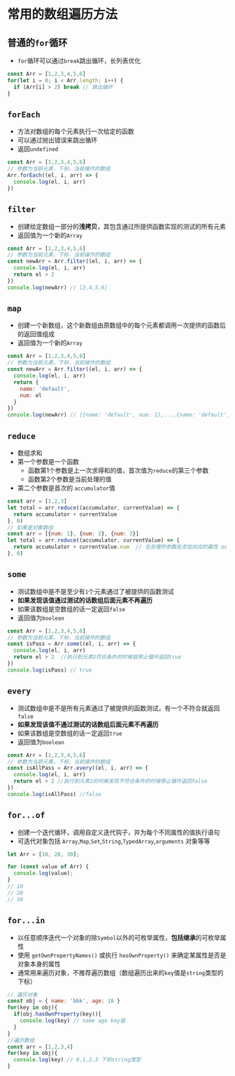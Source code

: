 # 常用的数组遍历方法

## 普通的`for`循环
* `for`循环可以通过`break`跳出循环，长列表优化
```js
const Arr = [1,2,3,4,5,6]
for(let i = 0; i < Arr.length; i++) {
  if (Arr[i] > 2) break // 跳出循环
}
```

## `forEach`
* 方法对数组的每个元素执行一次给定的函数
* 可以通过抛出错误来跳出循环
* 返回`undefined`
```js
const Arr = [1,2,3,4,5,6]
// 参数为当前元素，下标，当前操作的数组
Arr.forEach((el, i, arr) => {
  console.log(el, i, arr)
})
```

## `filter`
* 创建给定数组一部分的**浅拷贝**，其包含通过所提供函数实现的测试的所有元素
* 返回值为一个新的`Array`
```js
const Arr = [1,2,3,4,5,6]
// 参数为当前元素，下标，当前操作的数组
const newArr = Arr.filter((el, i, arr) => {
  console.log(el, i, arr)
  return el > 2  
})
console.log(newArr) // [3,4,5,6]
```

## `map`
* 创建一个新数组，这个新数组由原数组中的每个元素都调用一次提供的函数后的返回值组成
* 返回值为一个新的`Array`
```js
const Arr = [1,2,3,4,5,6]
// 参数为当前元素，下标，当前操作的数组
const newArr = Arr.filter((el, i, arr) => {
  console.log(el, i, arr)
  return {
    name: 'default',
    num: el
  }  
})
console.log(newArr) // [{name: 'default', num: 1},...,{name: 'default', num: 6}]
```
## `reduce`
* 数组求和
* 第一个参数是一个函数
  * 函数第1个参数是上一次求得和的值，首次值为`reduce`的第三个参数
  * 函数第2个参数是当前处理的值
* 第二个参数是首次的 `accumulator`值
```js
const arr = [1,2,3]
let total = arr.reduce((accumulator, currentValue) => {
  return accumulator + currentValue
}, 0)
// 如果是对象数组
const arr = [{num: 1}, {num: 2}, {num: 3}]
let total = arr.reduce((accumulator, currentValue) => {
  return accumulator + currentValue.num  // 在处理的参数处添加对应的属性 accumulator为上一次求和的值
}, 0)
```

## `some`
* 测试数组中是不是至少有`1`个元素通过了被提供的函数测试
* **如果发现该值通过测试的话数组后面元素不再遍历**
* 如果该数组是空数组的话一定返回`false`
* 返回值为`boolean`
```js
const Arr = [1,2,3,4,5,6]
// 参数为当前元素，下标，当前操作的数组
const isPass = Arr.some((el, i, arr) => {
  console.log(el, i, arr)
  return el > 2  //执行到元素3符合条件的时候就停止循环返回true
})
console.log(isPass) // true
```

## `every`
* 测试数组中是不是所有元素通过了被提供的函数测试，有一个不符合就返回`false`
* **如果发现该值不通过测试的话数组后面元素不再遍历**
* 如果该数组是空数组的话一定返回`true`
* 返回值为`boolean`
```js
const Arr = [1,2,3,4,5,6]
// 参数为当前元素，下标，当前操作的数组
const isAllPass = Arr.every((el, i, arr) => {
  console.log(el, i, arr)
  return el > 2 //执行到元素1的时候发现不符合条件的时候停止循环返回false
})
console.log(isAllPass) //false
```

## `for...of`
* 创建一个迭代循环，调用自定义迭代钩子，并为每个不同属性的值执行语句
* 可迭代对象包括 `Array`,`Map`,`Set`,`String`,`TypedArray`,`arguments` 对象等等
```js
let Arr = [10, 20, 30];

for (const value of Arr) {
  console.log(value);
}
// 10
// 20
// 30
```

## `for...in`
* 以任意顺序迭代一个对象的除`Symbol`以外的可枚举属性，**包括继承**的可枚举属性
* 使用 `getOwnPropertyNames()` 或执行 `hasOwnProperty()` 来确定某属性是否是对象本身的属性
* 通常用来遍历对象，不推荐遍历数组（数组遍历出来的`key`值是`string`类型的下标）
```js
// 遍历对象
const obj = { name: 'bbk', age: 18 }
for(key in obj){
  if(obj.hasOwnProperty(key)){
    console.log(key) // name age key值
  }
}
//遍历数组
const arr = [1,2,3,4]
for(key in obj){
  console.log(key) // 0,1,2,3 下标string类型
}
```
